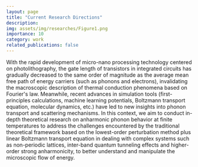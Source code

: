 ```yaml
---
layout: page
title: "Current Research Directions"
description:  
img: assets/img/researches/Figure1.png
importance: 10
category: work
related_publications: false
---
```


With the rapid development of micro-nano processing technology centered on photolithography, the gate length of transistors in integrated circuits has gradually decreased to the same order of magnitude as the average mean free path of energy carriers (such as phonons and electrons), invalidating the macroscopic description of thermal conduction phenomena based on Fourier's law. Meanwhile, recent advances in simulation tools (first-principles calculations, machine learning potentials, Boltzmann transport equation, molecular dynamics, etc.) have led to new insights into phonon transport and scattering mechanisms. In this context, we aim to conduct in-depth theoretical research on anharmonic phonon behavior at finite temperatures to address the challenges encountered by the traditional theoretical framework based on the lowest-order perturbation method plus linear Boltzmann transport equation in dealing with complex systems such as non-periodic lattices, inter-band quantum tunneling effects and higher-order strong anharmonicity, to better understand and manipulate the microscopic flow of energy.




 

